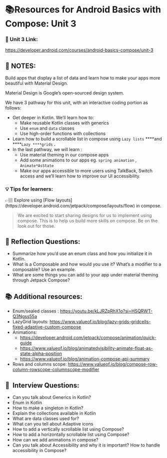 # 📚Resources for **Android Basics with Compose: Unit 3**

### 🔗 Unit 3 Link:

https://developer.android.com/courses/android-basics-compose/unit-3

## 📝 NOTES:

Build apps that display a list of data and learn how to make your apps more beautiful with Material Design. 

Material Design is Google’s open-sourced design system.

We have 3 pathway for this unit, with an interactive coding portion as follows:

- Get deeper in Kotlin. We’ll learn how to:
    - Make reusable Kotlin classes with generics
    - Use `enum` and `data` classes
    - Use high-order functions with collections
- Learn how to build a scrollable list in compose using `Lazy lists` ****and ****`Lazy ****grids` **.**
- In the last pathway, we will learn :
    - Use material theming in our compose apps
    - Add some animations to our apps eg. `spring animation` , `Animate*AsState`
    - Make our apps accessible to more users using TalkBack, Switch access and we’ll learn how to improve our UI accessibility.

### 💡 Tips for learners:

<aside>
👉🏽 Explore using [Flow layouts](https://developer.android.com/jetpack/compose/layouts/flow) in compose.

</aside>

> We are excited to start sharing designs for us to implement using compose. This is to help us build more skills on compose. Be on the look out for those.
> 

## 🤔 Reflection Questions:

- Summarize how you’d use an enum class and how you initialize it in Kotlin.
- What is a Composable and how would you use it? What’s a modifier to a composable? Use an example.
- What are some things you can add to your app under material theming through Jetpack Compose?

## 📚 Additional resources:

- Enum/sealed classes : https://youtu.be/kLJRZpRhX1o?si=HSQRWT-Q3Ngss55a
- LazyGrid layouts: https://www.valueof.io/blog/lazy-grids-gridcells-fixed-adaptive-custom-compose
- Animations:
    - https://developer.android.com/jetpack/compose/animation/quick-guide
    - https://www.valueof.io/blog/animatedvisibility-animate-float-as-state-alpha-position
    - https://www.valueof.io/blog/animation-compose-api-summary
- Rows and columns scope: https://www.valueof.io/blog/compose-row-column-rowscope-columnscope-modifier

## 👔  Interview Questions:

- Can you talk about Generics in Kotlin?
- Enum in Kotlin
- How to make a singleton in Kotlin?
- Explain the collections available in Kotlin
- What are data classes used for?
- What can you tell about Adaptive icons
- How to add a vertically scrollable list using Compose?
- How to add a horizontally scrollable list using Compose?
- How can we add animations in compose?
- Can you talk about Accessibility and why it is important? How to handle accessibility in Compose?
